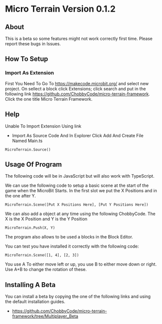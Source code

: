 # Micro Terrain Version 0.1.2

## About

This is a beta so some features might not work correctly first time. Please report these bugs in Issues.

## How To Setup

### Import As Extension

First You Need To Go To https://makecode.microbit.org/ and select new project. On sellect a block click Extensions;
click search and put in the following link https://github.com/ChobbyCode/micro-terrain-framework. Click the one title Micro Terrain Framework.

## Help

Unable To Import Extension Using link

- Import As Source Code And  In Explorer Click Add And Create File Named Main.ts 

```
MicroTerrain.Source()
```


 




## Usage Of Program

The following code will be in JavaScript but will also work with TypeScript.

We can use the following code to setup a basic scene at the start of the game when the MicroBit Starts. 
In  the first slot we put the X Positions and in the one after Y.
```
MicroTerrain.Scene([Put X Positions Here], [Put Y Positions Here])
```

We can also add a object at any time using the following ChobbyCode. The X is the X Position
and Y is the Y Position
```
MicroTerrain.Push(X, Y)
```

The program also allows to be used a blocks in the Block Editor.

You can test you have installed it correctly with the following code:
```
MicroTerrain.Scene([1, 4], [2, 3])
```
You use A To either move left or up, you use B to either move down or right. Use A+B to change the rotation of these.

## Installing A Beta

You can install a beta by copying the one of the following links and using the default installation guides.

- https://github.com/ChobbyCode/micro-terrain-framework/tree/Multiplayer_Beta

